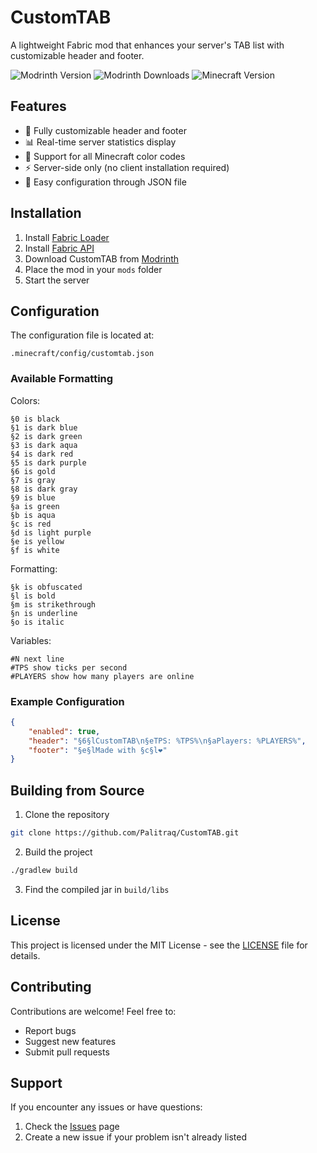 # CustomTAB

A lightweight Fabric mod that enhances your server's TAB list with customizable header and footer.

![Modrinth Version](https://img.shields.io/modrinth/v/customtab)
![Modrinth Downloads](https://img.shields.io/modrinth/dt/customtab)
![Minecraft Version](https://img.shields.io/badge/Minecraft-1.19.2-green)

## Features
- 🎨 Fully customizable header and footer
- 📊 Real-time server statistics display
- 🌈 Support for all Minecraft color codes
- ⚡ Server-side only (no client installation required)
- 🔧 Easy configuration through JSON file

## Installation
1. Install [Fabric Loader](https://fabricmc.net/use/)
2. Install [Fabric API](https://modrinth.com/mod/fabric-api)
3. Download CustomTAB from [Modrinth](https://modrinth.com/mod/customtab)
4. Place the mod in your `mods` folder
5. Start the server

## Configuration
The configuration file is located at:
```
.minecraft/config/customtab.json
```

### Available Formatting

Colors:
```
§0 is black
§1 is dark blue
§2 is dark green
§3 is dark aqua
§4 is dark red
§5 is dark purple
§6 is gold
§7 is gray
§8 is dark gray
§9 is blue
§a is green
§b is aqua
§c is red
§d is light purple
§e is yellow
§f is white
```

Formatting:
```
§k is obfuscated
§l is bold
§m is strikethrough
§n is underline
§o is italic
```

Variables:
```
#N next line
#TPS show ticks per second
#PLAYERS show how many players are online
```

### Example Configuration
```json
{
    "enabled": true,
    "header": "§6§lCustomTAB\n§eTPS: %TPS%\n§aPlayers: %PLAYERS%",
    "footer": "§e§lMade with §c§l❤"
}
```

## Building from Source
1. Clone the repository
```bash
git clone https://github.com/Palitraq/CustomTAB.git
```

2. Build the project
```bash
./gradlew build
```

3. Find the compiled jar in `build/libs`

## License
This project is licensed under the MIT License - see the [LICENSE](LICENSE) file for details.

## Contributing
Contributions are welcome! Feel free to:
- Report bugs
- Suggest new features
- Submit pull requests

## Support
If you encounter any issues or have questions:
1. Check the [Issues](https://github.com/Palitraq/CustomTAB/issues) page
2. Create a new issue if your problem isn't already listed 
